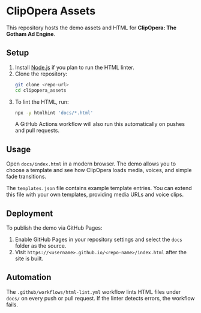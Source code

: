 # ClipOpera Assets

This repository hosts the demo assets and HTML for **ClipOpera: The Gotham Ad Engine**.

## Setup

1. Install [Node.js](https://nodejs.org/) if you plan to run the HTML linter.
2. Clone the repository:
   ```bash
   git clone <repo-url>
   cd clipopera_assets
   ```
3. To lint the HTML, run:
   ```bash
   npx -y htmlhint 'docs/*.html'
   ```
   A GitHub Actions workflow will also run this automatically on pushes and pull requests.

## Usage

Open `docs/index.html` in a modern browser. The demo allows you to choose a template and see how ClipOpera loads media, voices, and simple fade transitions.

The `templates.json` file contains example template entries. You can extend this file with your own templates, providing media URLs and voice clips.

## Deployment

To publish the demo via GitHub Pages:

1. Enable GitHub Pages in your repository settings and select the `docs` folder as the source.
2. Visit `https://<username>.github.io/<repo-name>/index.html` after the site is built.

## Automation

The `.github/workflows/html-lint.yml` workflow lints HTML files under `docs/` on every push or pull request. If the linter detects errors, the workflow fails.

